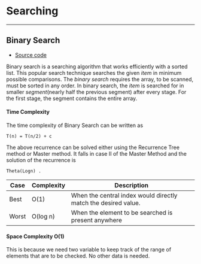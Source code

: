 # Searching
___
## Binary Search
- [Source code](./binarysearch.cpp)

Binary search is a searching algorithm that works efficiently with a sorted list. This popular search technique searches the given _item_ in minimum possible comparisons. The _binary search_ requires the array, to be scanned, must be sorted in any order. In binary search, the _item_ is searched for in smaller _segment_(nearly half the previous segment) after every stage. For the first stage, the segment contains the entire array.

#### Time Complexity	

The time complexity of Binary Search can be written as 

    T(n) = T(n/2) + c  
The above recurrence can be solved either using the Recurrence Tree method or Master method. It falls in case II of the Master Method and the solution of the recurrence is

    Theta(Logn) .

|Case    |Complexity|Description|
|--------|----------|-----------|
|Best	 |  O(1)   |When the central index would directly match the desired value.|
|Worst	 |  O(log n)   |When the element to be searched is present anywhere|



#### Space Complexity O(1)
This is because we need two variable to keep track of the range of elements that are to be checked. No other data is needed.
